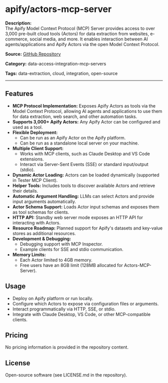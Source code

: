 # apify/actors-mcp-server

**Description:**  
The Apify Model Context Protocol (MCP) Server provides access to over 3,000 pre-built cloud tools (Actors) for data extraction from websites, e-commerce, social media, and more. It enables interaction between AI agents/applications and Apify Actors via the open Model Context Protocol.

**Source:** [GitHub Repository](https://github.com/apify/actors-mcp-server)

**Category:** data-access-integration-mcp-servers

**Tags:** data-extraction, cloud, integration, open-source

---

## Features

- **MCP Protocol Implementation:** Exposes Apify Actors as tools via the Model Context Protocol, allowing AI agents and applications to use them for data extraction, web search, and other automation tasks.
- **Supports 3,000+ Apify Actors:** Any Apify Actor can be configured and used as a tool.
- **Flexible Deployment:**
  - Can be run as an Apify Actor on the Apify platform.
  - Can be run as a standalone local server on your machine.
- **Multiple Client Support:**
  - Works with MCP clients, such as Claude Desktop and VS Code extensions.
  - Interact via Server-Sent Events (SSE) or standard input/output (stdio).
- **Dynamic Actor Loading:** Actors can be loaded dynamically (supported in Tester MCP Client).
- **Helper Tools:** Includes tools to discover available Actors and retrieve their details.
- **Automatic Argument Handling:** LLMs can select Actors and provide input arguments automatically.
- **Actor Schema Support:** Loads Actor input schemas and exposes them as tool schemas for clients.
- **HTTP API:** Standby web server mode exposes an HTTP API for interacting with Actors.
- **Resource Roadmap:** Planned support for Apify's datasets and key-value stores as additional resources.
- **Development & Debugging:**
  - Debugging support with MCP Inspector.
  - Example clients for SSE and stdio communication.
- **Memory Limits:**
  - Each Actor limited to 4GB memory.
  - Free users have an 8GB limit (128MB allocated for Actors-MCP-Server).

## Usage
- Deploy on Apify platform or run locally.
- Configure which Actors to expose via configuration files or arguments.
- Interact programmatically via HTTP, SSE, or stdio.
- Integrate with Claude Desktop, VS Code, or other MCP-compatible clients.

## Pricing
No pricing information is provided in the repository content.

## License
Open-source software (see LICENSE.md in the repository).
